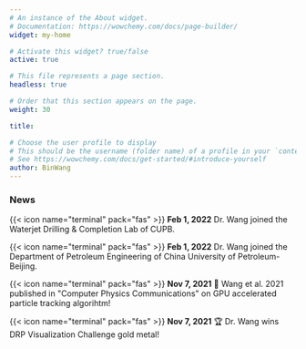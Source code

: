 ```yaml
---
# An instance of the About widget.
# Documentation: https://wowchemy.com/docs/page-builder/
widget: my-home

# Activate this widget? true/false
active: true

# This file represents a page section.
headless: true

# Order that this section appears on the page.
weight: 30

title:

# Choose the user profile to display
# This should be the username (folder name) of a profile in your `content/authors/` folder.
# See https://wowchemy.com/docs/get-started/#introduce-yourself
author: BinWang
---
```


### News
{{< icon name="terminal" pack="fas" >}} **Feb 1, 2022** Dr. Wang joined the Waterjet Drilling & Completion Lab of CUPB.

{{< icon name="terminal" pack="fas" >}} **Feb 1, 2022** Dr. Wang joined the Department of Petroleum Engineering of China University of Petroleum-Beijing.

{{< icon name="terminal" pack="fas" >}} **Nov 7, 2021** 📰 Wang et al. 2021 published in "Computer Physics Communications" on GPU accelerated particle tracking algorihtm!

{{< icon name="terminal" pack="fas" >}} **Nov 7, 2021** 🏆 Dr. Wang wins DRP Visualization Challenge gold metal!


